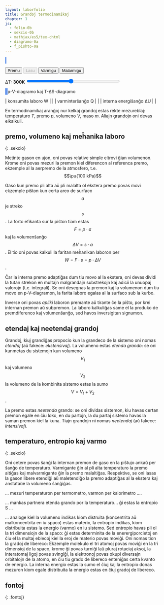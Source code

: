 ```yaml
---
layout: laborfolio
title: Grandoj termodinamikaj
chapter: 1
js:
  - folio-0b
  - sekcio-0b  
  - mathjax/es5/tex-chtml
  - diagramo-0a 
  - f_pishto-0a
---
```


<!--


FARENDA, plej bone sur aparta(j) paĝo(j):

1. klarigu rilaton inter premo, volumeno kaj laboro: dp -> dV -> W
   (altigo de premo ĉu per volumenŝanĝo/laboro, ĉu per aldono de gaso...?)
2. enkonduku temperaturon kaj varmenergion, Q -> dT -> dp -> ...
3. enkonduku entropion kiel analogon de (negativa) premo(?) en la rilato d(T*S) = Q
      koncentriĝo de energio/varmo = malalta entropio / alta temperaturo ... 
      koncentriĝo de materio estas malalta volumeno / alta premo  
4... eble: simile enkonduku ĥemian potencialon kaj kvanton?

==> Prezentu modelon de ideala gaso, en kiu unu grando povas esti fiksita (V,p,T)
    kaj alia ŝanĝita (V,T,...) kaj montriĝas la influo al la aliaj grandoj.
    (laŭ teorie, ĉiam du estas liberaj kaj du dependaj variabloj 
    ne konsiderante provizore ĥemian potencialon/reakciojn)
==> prezentu ĉiam ankaŭ la kondiĉojn de la ekstera medio (temperaturo, premo)
==> klarigu inversigeblajn kaj neinversigeblajn procezojn
==> klarigu nociojn fermita kaj izolita sistemo - eble per butonoj "fermu", "izolu"?


-->



<style>
    canvas {
        border: 2px solid cornflowerblue;
    }
</style>

<canvas id="karnot" width="300" height="300"></canvas>

<button id="premu">Premu</button>
<button id="lasu" disabled>Lasu</button>
<button id="varmigu">Varmigu</button>
<button id="malvarmigu">Malarmigu</button>

ΔT: <b id="temperaturo_info">300K</b>
<input type="range" id="temperaturo" style="width: 50em; max-width: 60%" min="30" max="600" value="300" step="10" onchange="aktualigo()" oninput="aktualigo_info()">


<canvas id="pV_dgr" width="300" height="300"></canvas>
<canvas id="TS_dgr" width="300" height="300"></canvas>
p-V-diagramo kaj T-ΔS-diagramo

| konsumita laboro W |<span id="laboro"/> |
| varminterŝanĝo Q |<span id="varmo"/> |
| interna energiŝanĝo ΔU |<span id="energio"/> |

<script>

const T1 = 293.15;
let T2 = T1 + 300; // +30 .. +300

const p_max = 2.5e6;
const V_max = 2.5e-2;
const S_max = 10.5;

const karnot = document.getElementById("karnot");
const modelo = new Diagramo(karnot);

pV_dgr = document.getElementById("pV_dgr");
TS_dgr = document.getElementById("TS_dgr");
dpV = new Diagramo(pV_dgr);
dTS = new Diagramo(TS_dgr);

let piŝto = new Piŝto(modelo);


const intervalo = 50; // 100 = 100 ms
let ripetoj;

ĝi('#temperaturo').value = 300;
ĝi("#halto").disabled = true;

kiam_klako("#starto_motoro",() => {
    eksperimento(false);
    ĝi("#halto").disabled = false;
    Sekcio.malfermu("motoro",true);
});

kiam_klako("#starto_pumpilo",() => {
    eksperimento(true);
    ĝi("#halto").disabled = false;
    Sekcio.malfermu("pumpilo",true);
});

kiam_klako("#halto",() => {
    if (ripetoj) clearTimeout(ripetoj.p);
});

function aktualigo() {
    T2 = T1 + parseInt(ĝi('#temperaturo').value);
    // post T-agordo laŭbezone rekreu la modelon
    dgr_preparo();
    piŝto.desegnu();
}

function aktualigo_info() {
    const temp = ĝi('#temperaturo').value;
    ĝi('#temperaturo_info').textContent = temp + 'K';
}

// pentru sen jam movi...
dgr_preparo();
piŝto.desegnu();


function dgr_preparo() {
    dpV.viŝu();
    dpV.skalo_y(0,p_max/1e5,1,5,0,"·10⁵Pa");
    dpV.skalo_x(0,V_max*1000,1,10,0,"dm³");

    dTS.viŝu();
    const T_min = Math.floor(T1/100)*100;
    const T_max = Math.ceil(T2/100)*100;
    dTS.skalo_y(0 /*T_min*/,T_max,10,50,0,"K");
    dTS.skalo_x(-1,S_max,1,1,0,"J/K");

    diagramo_paŝo();
}

/*
    const T = kciklo.gaso.temperaturo;
    const V = kciklo.gaso.volumeno;

    const h = karnot.height;
    const sk = 7; // skalfaktoro por y-koordinatoj

    // alteco de piŝto super la fundo (ĉe 360px)
    const py = h-40 - 1000*V*sk; // 1000l = 1m³, ni sk-obligas tiel, ke
        // 1mol ĉe 20°C = 24l = sk*24 px
    const y12 = h-40 - 1000*kciklo.V12*sk;
    const y34 = h-40 - 1000*kciklo.V12*sk;

    // if (py>h-50) debugger;


    function medio() {
        // medio

        // varma  kaj malvarma provizoj
        modelo.rektangulo(0,0,80,h,Tkoloro(T2));
        modelo.rektangulo(220,0,300,h,Tkoloro(T1));

        modelo.teksto_x(40,100,T2+" K");
        modelo.teksto_x(260,100,T1+" K","white");

        // medio-koloro laŭ temperaturo...
        // PLIBONIGU: pli bone kciklo havu funkcion por redoni la staton!
        let koloro = "#777";
        if (kciklo.medio() == "malvarma") {
            koloro = Tkoloro(T1);
        } else if (kciklo.medio() == "varma") {
            koloro = Tkoloro(T2);
        }
        // desegnu la medion
        modelo.rektangulo(80,0,140,h,koloro);
        // desegnu vandojn de la medio
        if (kciklo.medio() != "varma") {
            modelo.linio(80,0,80,h);
        } 
        if (kciklo.medio() != "malvarma") {
            modelo.linio(220,0,220,h);
        }
        //modelo.linio(220,20,220,h);
    }
*/

function diagramo_pentru() {
    /*
    const koloro = Tkoloro(kciklo.gaso.temperaturo);

    let k = dpV.koord_xy(kciklo.gaso.volumeno*1000,kciklo.gaso.premo()/1e5);
    dpV.punkto(k.x,k.y,1,koloro);

    k = dTS.koord_xy(kciklo.entropio(),kciklo.gaso.temperaturo);
    dTS.punkto(k.x,k.y,1,koloro);
    */
}

function diagramo_paŝo(paŝo) {
    // ioma adapto de koordinatoj ĉe la randoj
    function ka(k) {
        if (k<50) return k+12;
        if (k>250) return k-6;
        return k-4;
    }
/*
    const nro = kciklo.paŝnro(paŝo)+1;
    const koloro = Tkoloro(kciklo.gaso.temperaturo);

    let k = dpV.koord_xy(kciklo.gaso.volumeno*1000,kciklo.gaso.premo()/1e5);
    dpV.punkto(k.x,k.y,3,koloro);
    dpV.teksto_x(ka(k.x),ka(k.y),nro,koloro);

    k = dTS.koord_xy(kciklo.entropio(),kciklo.gaso.temperaturo);
    dTS.punkto(k.x,k.y,3,koloro);
    dTS.teksto_x(ka(k.x),ka(k.y),nro,koloro);
    */
}

function valoroj() {
    /*
    ĝi("#laboro").innerHTML = nombro(kciklo.suma_laboro(),3,"J");
    ĝi("#varmo").innerHTML = nombro(kciklo.suma_varmo(),3,"J");
    ĝi("#energio").innerHTML = nombro(kciklo.energiŝanĝo(),3,"J");
    */
}

function paŝu() {
    /*
    kciklo.iteracio();
    modelo_pentru();
    diagramo_pentru();
    valoroj();
    */
}


function eksperimento(inversa) {
    /*
    // eventuale haltigu antaŭan
    if (ripetoj) clearTimeout(ripetoj.p);

    // se direkto ŝanĝita, kreu novan procezon 
    if (inversa != kciklo.inversa) {
        kciklo = kreu_ciklon(inversa);
        dgr_preparo();
    }

    // cikligu
    ripetoj = ripetu(
        () => {
            paŝu();
            return true; // ni ne haltos antaŭ butonpremo [Haltu]...(idealgaso.T < d_larĝo);
        },
        intervalo
    )
    */
}

</script>

En termodinamikaj aranĝoj nur kelkaj grandoj estas rekte mezureblaj: temperaturo *T*, premo *p*, volumeno *V*, maso *m*. Aliajn grandojn oni devas elkalkuli.

## premo, volumeno kaj meĥanika laboro
{: .sekcio}

Metinte gason en ujon, oni povas relative simple eltrovi ĝian volumenon. Krome oni povas mezuri la premon kiel diferencon al referenca premo, ekzemple al la aerpremo de la atmosfero, t.e. 
$$\pu{100 kPa}$$

Gaso kun premo pli alta aŭ pli malalta ol ekstera premo povas movi ekzemple piŝton kun certa areo de surfaco $$a$$ je streko $$s$$. La forto efikanta sur la piŝton tiam 
estas $$F = p \cdot a$$ kaj la volumenŝanĝo $$\Delta V = s \cdot a$$. El tio oni povas kalkuli la faritan meĥanikan laboron per $$W = F \cdot s = p \cdot \Delta V$$. 

Ĉar la interna premo adaptiĝas dum tiu movo al la ekstera, oni devas dividi la tutan strekon en multajn malgrandajn substrekojn kaj adicii la unuopaj valorojn (t.e. integrali).
Se oni desegnas la premon kaj la volumenon dum tiu movo en p-V-diagramon, la farita laboro egalas al la surfaco sub la kurbo. 

Inverse oni povas *apliki* laboron premante aŭ tirante ĉe la piŝto, por krei internan premon aŭ subpremon. La laboro kalkuliĝas same el la produko de premdiferenco kaj volumenŝanĝo, sed havos inversigitan signumon.

## etendaj kaj neetendaj grandoj

Grandoj, kiuj grandiĝas propocio kun la grandeco de la sistemo oni nomas *etendaj* (aŭ fakece: *ekstensivaj*). La volumeno estas *etenda grando*:
se oni kunmetas du sistemojn kun volumeno $$V_1$$ kaj volumeno $$V_2$$ la volumeno de la kombinita sistemo estas la sumo $$V = V_1 + V_2$$.

La premo estas *neetenda* grando: se oni dividas sistemon, kiu havas certan premon egale en ĉiu loko, en du partojn, la du partaj sistemo havas la saman premon kiel la kuna. Tiajn grandojn ni nomas *neetendaj* (aŭ fakece: *intensivaj*).

## temperaturo, entropio kaj varmo
{: .sekcio}  

Oni cetere povas ŝanĝi la internan premon de gaso en la piŝtujo ankaŭ per ŝanĝo de temperaturo. Varmigante ĝin al pli alta temperaturo la premo altiĝas kaj malvarmigante ĝin la premo malaltiĝas.
Respektive, se oni lasas la gason libere etendiĝi aŭ maletendiĝo la premo adaptiĝas al la ekstera kaj anstataŭe la volumeno ŝanĝiĝas.

... mezuri temperaturon per termometro, varmon per kalorimetro ....

... mankas partnera etenda grando por la temperaturo... ĝi estas la entropio S ...

... analoge kiel la volumeno indikas kiom distruita (koncentrita aŭ malkoncentrita en iu spaco) estas materio, la entropio indikas,
kiom distribuita estas la energio (varmo) en iu sistemo. Sed entropio havas pli ol la tri dimensiojn de la spaco: ĝi estas
determinita de la enerergiporcietoj en ĉiu el la multaj eblecoj kiel la eroj de materio povas moviĝi. Oni nomas tion la gradoj de libereco:
Ekzemple molekulo el tri atomoj povas moviĝi en la tri dimensioj de la spaco, krome ĝi povas turniĝi laŭ pluraj rotaciaj aksoj, la interatomaj ligoj povas svingiĝi, la elektronoj povas okupi diversajn orbitalojn de la atomo, en ĉiu tiu grado de libereco enteniĝas certa kvanto de energio. 
La interna energio estas la sumo el ĉiuj kaj la entropio donas mezuron kiom egale distribuita la energio estas en ĉiuj gradoj de libereco.


## fontoj
{: .fontoj}

